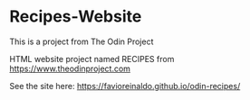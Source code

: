 # Recipes-Website

This is a project from The Odin Project

HTML website project named RECIPES from https://www.theodinproject.com

See the site here: https://favioreinaldo.github.io/odin-recipes/
